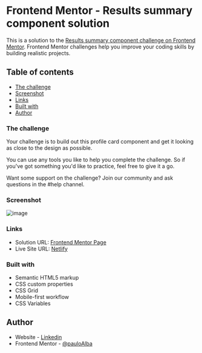 # Frontend Mentor - Results summary component solution

This is a solution to the [Results summary component challenge on Frontend Mentor](https://www.frontendmentor.io/challenges/results-summary-component-CE_K6s0maV). Frontend Mentor challenges help you improve your coding skills by building realistic projects. 

## Table of contents

- [The challenge](#the-challenge)
- [Screenshot](#screenshot)
- [Links](#links)
- [Built with](#built-with)
- [Author](#author)

### The challenge

Your challenge is to build out this profile card component and get it looking as close to the design as possible.

You can use any tools you like to help you complete the challenge. So if you've got something you'd like to practice, feel free to give it a go.

Want some support on the challenge? Join our community and ask questions in the #help channel.

### Screenshot

![image](https://github.com/pauloAlba/profileCardComponent/assets/17308374/c474599b-24f4-4045-848f-e7896410b79a)


### Links

- Solution URL: [Frontend Mentor Page](https://www.frontendmentor.io/home/my-challenges?tab=completed)
- Live Site URL: [Netlify](https://incandescent-figolla-420f28.netlify.app)


### Built with

- Semantic HTML5 markup
- CSS custom properties
- CSS Grid
- Mobile-first workflow
- CSS Variables


## Author

- Website - [Linkedin](https://www.linkedin.com/in/paulo-alba-9b4347165/)
- Frontend Mentor - [@pauloAlba](https://www.frontendmentor.io/profile/pauloAlba)

